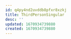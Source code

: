 ```yaml
---
id: q4py4nd2uvddb8pfxr8xzkj
title: ThirdPersonSingular
desc: ''
updated: 1670934739880
created: 1670934739880
---
```

